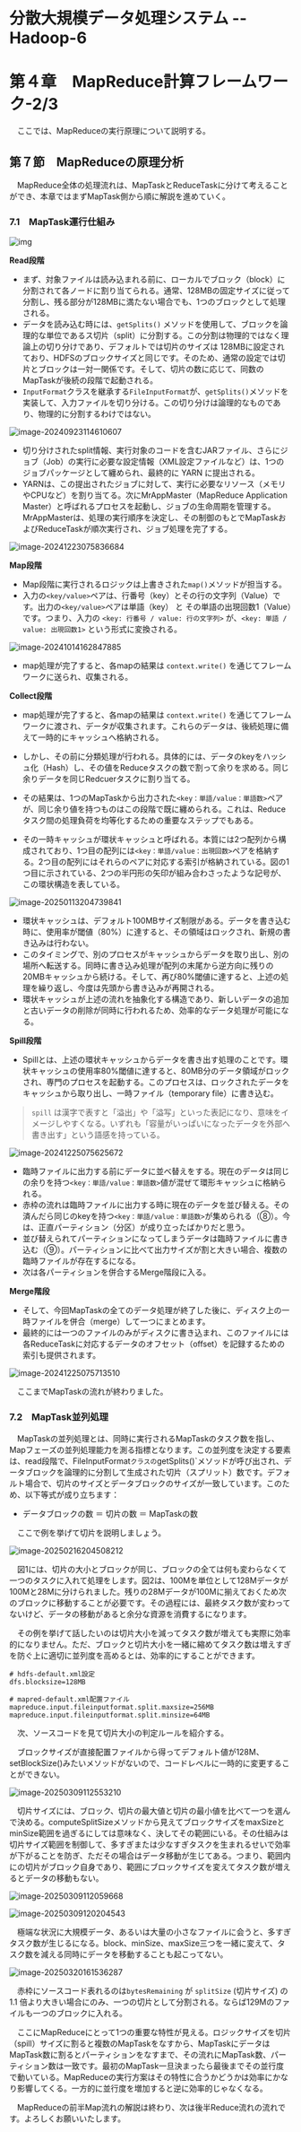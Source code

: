 # 分散大規模データ処理システム -- Hadoop-6

# 第４章　MapReduce計算フレームワーク-2/3

　ここでは、MapReduceの実行原理について説明する。

## 第７節　MapReduceの原理分析

　MapReduce全体の処理流れは、MapTaskとReduceTaskに分けて考えることができ、本章ではまずMapTask側から順に解説を進めていく。

### 7.1　MapTask運行仕組み

![img](D:\OneDrive\picture\Typora\BigData\Hadoop\a9b2a382aae117feefb7706a65771940.png)

**Read段階**

- まず、対象ファイルは読み込まれる前に、ローカルでブロック（block）に分割されて各ノードに割り当てられる。通常、128MBの固定サイズに従って分割し、残る部分が128MBに満たない場合でも、1つのブロックとして処理される。
- データを読み込む時には、`getSplits()` メソッドを使用して、ブロックを論理的な単位であるス切片（split）に分割する。この分割は物理的ではなく理論上の切り分けであり、デフォルトでは切片のサイズは 128MBに設定されており、HDFSのブロックサイズと同じです。そのため、通常の設定では切片とブロックは一対一関係です。そして、切片の数に応じて、同数のMapTaskが後続の段階で起動される。
- `InputFormat`クラスを継承する`FileInputFormat`が、`getSplits()`メソッドを実装して、入力ファイルを切り分ける。この切り分けは論理的なものであり、物理的に分割するわけではない。

![image-20240923114610607](D:\OneDrive\picture\Typora\BigData\Hadoop\image-20240923114610607.png)

- 切り分けされたsplit情報、実行対象のコードを含むJARファイル、さらにジョブ（Job）の実行に必要な設定情報（XML設定ファイルなど）は、1つのジョブパッケージとして纏められ、最終的に YARN に提出される。
- YARNは、この提出されたジョブに対して、実行に必要なリソース（メモリやCPUなど）を割り当てる。次にMrAppMaster（MapReduce Application Master）と呼ばれるプロセスを起動し、ジョブの生命周期を管理する。MrAppMasterは、処理の実行順序を決定し、その制御のもとでMapTaskおよびReduceTaskが順次実行され、ジョブ処理を完了する。

![image-20241223075836684](D:\OneDrive\picture\Typora\BigData\Hadoop\image-20241223075836684.png)

**Map段階**

- Map段階に実行されるロジックは上書きされた`map()`メソッドが担当する。
- 入力の`<key/value>`ペアは、行番号（key）とその行の文字列（Value）です。出力の`<key/value>`ペアは単語（key） と その単語の出現回数1（Value）です。つまり、入力の `<key: 行番号 / value: 行の文字列>` が、`<key: 単語 / value: 出現回数1>` という形式に変換される。

![image-20241014162847885](D:\OneDrive\picture\Typora\BigData\Hadoop\image-20241014162847885.png)

- map処理が完了すると、各mapの結果は `context.write()` を通じてフレームワークに送られ、収集される。

**Collect段階**

- map処理が完了すると、各mapの結果は `context.write()` を通じてフレームワークに渡され、データが収集されます。これらのデータは、後続処理に備えて一時的にキャッシュへ格納される。
- しかし、その前に分類処理が行われる。具体的には、データのkeyをハッシュ化（Hash）し、その値をReduceタスクの数で割って余りを求める。同じ余りデータを同じRedcuerタスクに割り当てる。
- その結果は、1つのMapTaskから出力された`<key：単語/value：単語数>`ペアが、同じ余り値を持つものはこの段階で既に纏められる。これは、Reduce タスク間の処理負荷を均等化するための重要なステップでもある。

- その一時キャッシュが環状キャッシュと呼ばれる。本質には2つ配列から構成されており、1つ目の配列には`<key：単語/value：出現回数>`ペアを格納する。2つ目の配列にはそれらのペアに対応する索引が格納されている。図の1つ目に示されている、2つの半円形の矢印が組み合わさったような記号が、この環状構造を表している。

![image-20250113204739841](D:\OneDrive\picture\Typora\BigData\Hadoop\image-20250113204739841.png)

- 環状キャッシュは、デフォルト100MBサイズ制限がある。データを書き込む時に、使用率が閾値（80%）に達すると、その領域はロックされ、新規の書き込みは行わない。
- このタイミングで、別のプロセスがキャッシュからデータを取り出し、別の場所へ転送する。同時に書き込み処理が配列の末尾から逆方向に残りの20MBキャッシュから続ける。そして、再び80%閾値に達すると、上述の処理を繰り返し、今度は先頭から書き込みが再開される。
- 環状キャッシュが上述の流れを抽象化する構造であり、新しいデータの追加と古いデータの削除が同時に行われるため、効率的なデータ処理が可能になる。

**Spill段階**

- Spillとは、上述の環状キャッシュからデータを書き出す処理のことです。環状キャッシュの使用率80%閾値に達すると、80MB分のデータ領域がロックされ、専門のプロセスを起動する。このプロセスは、ロックされたデータをキャッシュから取り出し、一時ファイル（temporary file）に書き込む。

> `spill` は漢字で表すと「溢出」や「溢写」といった表記になり、意味をイメージしやすくなる。いずれも「容量がいっぱいになったデータを外部へ書き出す」という語感を持っている。

![image-20241225075625672](D:\OneDrive\picture\Typora\BigData\Hadoop\image-20241225075625672.png)

- 臨時ファイルに出力する前にデータに並べ替えをする。現在のデータは同じの余りを持つ`<key：単語/value：単語数>`値が混ぜて環形キャッシュに格納られる。
- 赤枠の流れは臨時ファイルに出力する時に現在のデータを並び替える。その済んだら同じのkeyを持つ`<key：単語/value：単語数>`が集められる（⑧）。今は、正直パーティション（分区）が成り立ったばかりだと思う。
- 並び替えられてパーティションになってしまうデータは臨時ファイルに書き込む（⑨）。パーティションに比べて出力サイズが割と大きい場合、複数の臨時ファイルが存在するになる。
- 次は各パーティションを併合するMerge階段に入る。

**Merge階段**

- そして、今回MapTaskの全てのデータ処理が終了した後に、ディスク上の一時ファイルを併合（merge）して一つにまとめます。
- 最終的には一つのファイルのみがディスクに書き込まれ、このファイルには各ReduceTaskに対応するデータのオフセット（offset）を記録するための索引も提供されます。

![image-20241225075713510](D:\OneDrive\picture\Typora\BigData\Hadoop\image-20241225075713510.png)

　ここまでMapTaskの流れが終わりました。

### 7.2　MapTask並列処理

　MapTaskの並列処理とは、同時に実行されるMapTaskのタスク数を指し、Mapフェーズの並列処理能力を測る指標となります。この並列度を決定する要素は、read段階で、FileInputFormat`クラスの`getSplits()`メソッドが呼び出され、データブロックを論理的に分割して生成された切片（スプリット）数です。デフォルト場合で、切片のサイズとデータブロックのサイズが一致しています。このため、以下等式が成り立ちます：

- データブロックの数 ＝ 切片の数 ＝ MapTaskの数

　ここで例を挙げて切片を説明しましょう。

![image-20250216204508212](D:\OneDrive\picture\Typora\BigData\Hadoop\image-20250216204508212.png)

　図1には、切片の大小とブロックが同じ、ブロックの全ては何も変わらなくて一つのタスクに入れて処理をします。図2は、100Mを単位として128Mデータが100Mと28Mに分けられました。残りの28Mデータが100Mに揃えておくため次のブロックに移動することが必要です。その過程には、最終タスク数が変わってないけど、データの移動があると余分な資源を消費するになります。

　その例を挙げて話したいのは切片大小を減ってタスク数が増えても実際に効率的になりません。ただ、ブロックと切片大小を一緒に縮めてタスク数は増えすぎを防ぐ上に適切に並列度を高めるとは、効率的にすることができます。

```
# hdfs-default.xml設定
dfs.blocksize=128MB

# mapred-default.xml配置ファイル
mapreduce.input.fileinputformat.split.maxsize=256MB
mapreduce.input.fileinputformat.split.minsize=64MB
```

　次、ソースコードを見て切片大小の判定ルールを紹介する。

　ブロックサイズが直接配置ファイルから得ってデフォルト値が128M、setBlockSize()みたいメソッドがないので、コードレベルに一時的に変更することができない。

![image-20250309112553210](D:\OneDrive\picture\Typora\BigData\Hadoop\image-20250309112553210.png)

　切片サイズには、ブロック、切片の最大値と切片の最小値を比べて一つを選んで決める。computeSplitSizeメソッドから見えてブロックサイズをmaxSizeとminSize範囲を過ぎるにしては意味なく、決してその範囲にいる。その仕組みは切片サイズ範囲を制御して、多すぎまたは少なすぎタスクを生まれるせいで効率が下がることを防ぎ、ただその場合はデータ移動が生じてある。つまり、範囲内にの切片がブロック自身であり、範囲にブロックサイズを変えてタスク数が増えるとデータの移動もない。

![image-20250309112059668](D:\OneDrive\picture\Typora\BigData\Hadoop\image-20250309112059668.png)

![image-20250309120204543](D:\OneDrive\picture\Typora\BigData\Hadoop\image-20250309120204543.png)

　極端な状況に大規模データ、あるいは大量の小さなファイルに会うと、多すぎタスク数が生じるになる。block、minSize、maxSize三つを一緒に変えて、タスク数を減える同時にデータを移動することも起こってない。

![image-20250320161536287](D:\OneDrive\picture\Typora\BigData\Hadoop\image-20250320161536287.png)

　赤枠にソースコード表れるのは`bytesRemaining` が `splitSize` (切片サイズ) の 1.1 倍より大きい場合にのみ、一つの切片として分割される。ならば129Mのファイルも一つのブロックに入れる。



　ここにMapReduceにとって1つの重要な特性が見える。ロジックサイズを切片（spill）サイズに割ると複数のMapTaskをなすから、MapTaskにデータはMapTask数に割るとパーティションをなすまで、その流れにMapTask数、パーティション数は一致です。最初のMapTask一旦決まったら最後までその並行度で動いている。MapReduceの実行方案はその特性に合うかどうかは効率にかなり影響してくる。一方的に並行度を増加すると逆に効率的じゃなくなる。

　MapReduceの前半Map流れの解説は終わり、次は後半Reduce流れの流れです。よろしくお願いいたします。
